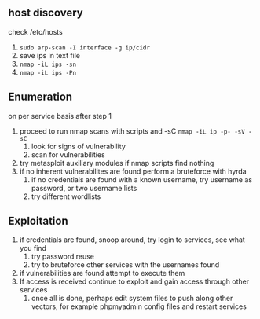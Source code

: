 
## host discovery

check /etc/hosts

1. `sudo arp-scan -I interface -g ip/cidr`
2. save ips in text file
3. `nmap -iL ips -sn`
4. `nmap -iL ips -Pn`

## Enumeration

on per service basis after step 1

1. proceed to run nmap scans with scripts and -sC `nmap -iL ip -p- -sV -sC`
	1. look for signs of vulnerability
	2. scan for vulnerabilities
2. try metasploit auxiliary modules if nmap scripts find nothing
3.  if no inherent vulnerabilites are found perform a bruteforce with hyrda
	1. if no credentials are found with a known username, try username as password, or two username lists
	2. try different wordlists

## Exploitation

1. if credentials are found, snoop around, try login to services, see what you find
	1. try password reuse
	2. try to bruteforce other services with the usernames found
2. if vulnerabilities are found attempt to execute them
3. If access is received continue to exploit and gain access through other services
	1. once all is done, perhaps edit system files to push along other vectors, for example phpmyadmin config files and restart services

